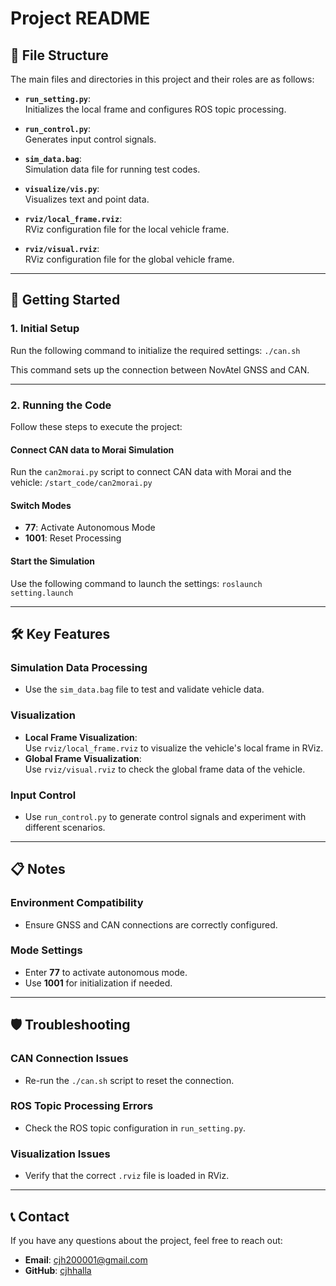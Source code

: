 # Project README

## 📂 File Structure
The main files and directories in this project and their roles are as follows:

- **`run_setting.py`**:  
  Initializes the local frame and configures ROS topic processing.

- **`run_control.py`**:  
  Generates input control signals.

- **`sim_data.bag`**:  
  Simulation data file for running test codes.

- **`visualize/vis.py`**:  
  Visualizes text and point data.

- **`rviz/local_frame.rviz`**:  
  RViz configuration file for the local vehicle frame.

- **`rviz/visual.rviz`**:  
  RViz configuration file for the global vehicle frame.

---

## 🚀 Getting Started

### 1. **Initial Setup**
Run the following command to initialize the required settings: `./can.sh`


This command sets up the connection between NovAtel GNSS and CAN.

---

### 2. **Running the Code**
Follow these steps to execute the project:

#### **Connect CAN data to Morai Simulation**
Run the `can2morai.py` script to connect CAN data with Morai and the vehicle: `/start_code/can2morai.py`


#### **Switch Modes**
- **77**: Activate Autonomous Mode  
- **1001**: Reset Processing  

#### **Start the Simulation**
Use the following command to launch the settings: `roslaunch setting.launch`


---

## 🛠 Key Features

### **Simulation Data Processing**
- Use the `sim_data.bag` file to test and validate vehicle data.

### **Visualization**
- **Local Frame Visualization**:  
  Use `rviz/local_frame.rviz` to visualize the vehicle's local frame in RViz.  
- **Global Frame Visualization**:  
  Use `rviz/visual.rviz` to check the global frame data of the vehicle.

### **Input Control**
- Use `run_control.py` to generate control signals and experiment with different scenarios.

---

## 📋 Notes

### **Environment Compatibility**
- Ensure GNSS and CAN connections are correctly configured.

### **Mode Settings**
- Enter **77** to activate autonomous mode.  
- Use **1001** for initialization if needed.

---

## 🛡 Troubleshooting

### **CAN Connection Issues**
- Re-run the `./can.sh` script to reset the connection.

### **ROS Topic Processing Errors**
- Check the ROS topic configuration in `run_setting.py`.

### **Visualization Issues**
- Verify that the correct `.rviz` file is loaded in RViz.

---

## 📞 Contact
If you have any questions about the project, feel free to reach out:

- **Email**: cjh200001@gmail.com  
- **GitHub**: [cjhhalla](#)
